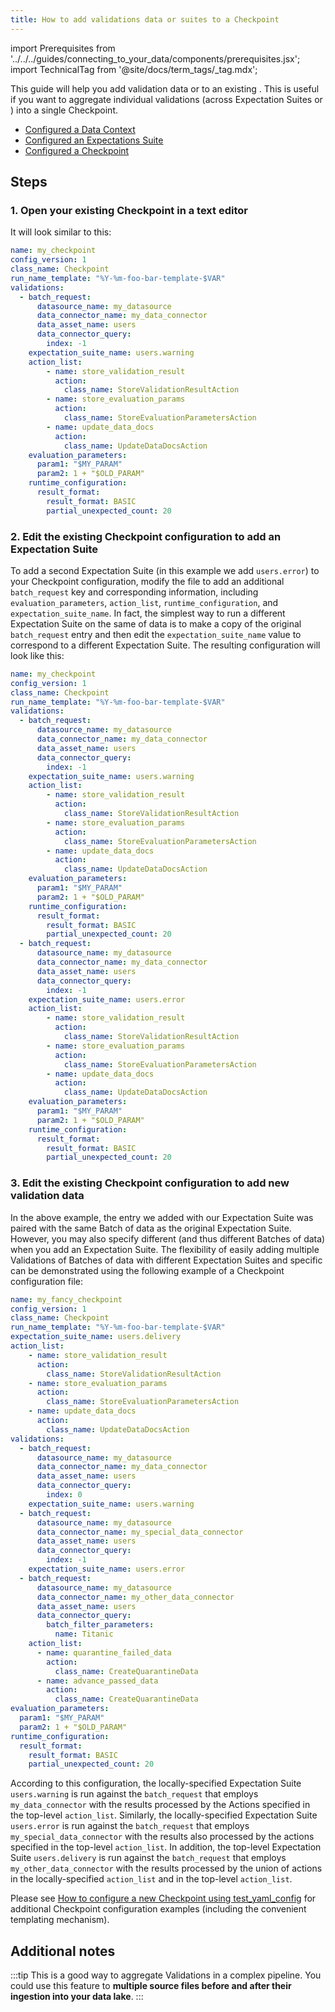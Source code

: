```yaml
---
title: How to add validations data or suites to a Checkpoint
---
```


import Prerequisites from '../../../guides/connecting_to_your_data/components/prerequisites.jsx';
import TechnicalTag from '@site/docs/term_tags/_tag.mdx';

This guide will help you add validation data or <TechnicalTag tag="expectation_suite" text="Expectation Suites" /> to an existing <TechnicalTag tag="checkpoint" text="Checkpoint" />. This is useful if you want to aggregate individual validations (across Expectation Suites or <TechnicalTag tag="datasource" text="Datasources" />) into a single Checkpoint.


<Prerequisites>

- [Configured a Data Context](../../../tutorials/getting_started/tutorial_setup.md#create-a-data-context)
- [Configured an Expectations Suite](../../../tutorials/getting_started/tutorial_create_expectations.md)
- [Configured a Checkpoint](./how_to_create_a_new_checkpoint.md)

</Prerequisites>

## Steps

### 1. Open your existing Checkpoint in a text editor

It will look similar to this:

```yaml
name: my_checkpoint
config_version: 1
class_name: Checkpoint
run_name_template: "%Y-%m-foo-bar-template-$VAR"
validations:
  - batch_request:
      datasource_name: my_datasource
      data_connector_name: my_data_connector
      data_asset_name: users
      data_connector_query:
        index: -1
    expectation_suite_name: users.warning
    action_list:
        - name: store_validation_result
          action:
            class_name: StoreValidationResultAction
        - name: store_evaluation_params
          action:
            class_name: StoreEvaluationParametersAction
        - name: update_data_docs
          action:
            class_name: UpdateDataDocsAction
    evaluation_parameters:
      param1: "$MY_PARAM"
      param2: 1 + "$OLD_PARAM"
    runtime_configuration:
      result_format:
        result_format: BASIC
        partial_unexpected_count: 20
```

### 2. Edit the existing Checkpoint configuration to add an Expectation Suite 

To add a second Expectation Suite (in this example we add ``users.error``) to your Checkpoint configuration, modify the file to add an additional `batch_request` key and corresponding information, including `evaluation_parameters`, `action_list`, `runtime_configuration`, and `expectation_suite_name`.  In fact, the simplest way to run a different Expectation Suite on the same <TechnicalTag tag="batch" text="Batch" /> of data is to make a copy of the original `batch_request` entry and then edit the `expectation_suite_name` value to correspond to a different Expectation Suite.  The resulting configuration will look like this:

```yaml
name: my_checkpoint
config_version: 1
class_name: Checkpoint
run_name_template: "%Y-%m-foo-bar-template-$VAR"
validations:
  - batch_request:
      datasource_name: my_datasource
      data_connector_name: my_data_connector
      data_asset_name: users
      data_connector_query:
        index: -1
    expectation_suite_name: users.warning
    action_list:
        - name: store_validation_result
          action:
            class_name: StoreValidationResultAction
        - name: store_evaluation_params
          action:
            class_name: StoreEvaluationParametersAction
        - name: update_data_docs
          action:
            class_name: UpdateDataDocsAction
    evaluation_parameters:
      param1: "$MY_PARAM"
      param2: 1 + "$OLD_PARAM"
    runtime_configuration:
      result_format:
        result_format: BASIC
        partial_unexpected_count: 20
  - batch_request:
      datasource_name: my_datasource
      data_connector_name: my_data_connector
      data_asset_name: users
      data_connector_query:
        index: -1
    expectation_suite_name: users.error
    action_list:
        - name: store_validation_result
          action:
            class_name: StoreValidationResultAction
        - name: store_evaluation_params
          action:
            class_name: StoreEvaluationParametersAction
        - name: update_data_docs
          action:
            class_name: UpdateDataDocsAction
    evaluation_parameters:
      param1: "$MY_PARAM"
      param2: 1 + "$OLD_PARAM"
    runtime_configuration:
      result_format:
        result_format: BASIC
        partial_unexpected_count: 20
```

### 3. Edit the existing Checkpoint configuration to add new validation data

In the above example, the entry we added with our Expectation Suite was paired with the same Batch of data as the original Expectation Suite.  However, you may also specify different <TechnicalTag tag="batch_request" text="Batch Requests" /> (and thus different Batches of data) when you add an Expectation Suite.  The flexibility of easily adding multiple Validations of Batches of data with different Expectation Suites and specific <TechnicalTag tag="action" text="Actions" /> can be demonstrated using the following example of a Checkpoint configuration file:

```yaml
name: my_fancy_checkpoint
config_version: 1
class_name: Checkpoint
run_name_template: "%Y-%m-foo-bar-template-$VAR"
expectation_suite_name: users.delivery
action_list:
    - name: store_validation_result
      action:
        class_name: StoreValidationResultAction
    - name: store_evaluation_params
      action:
        class_name: StoreEvaluationParametersAction
    - name: update_data_docs
      action:
        class_name: UpdateDataDocsAction
validations:
  - batch_request:
      datasource_name: my_datasource
      data_connector_name: my_data_connector
      data_asset_name: users
      data_connector_query:
        index: 0
    expectation_suite_name: users.warning
  - batch_request:
      datasource_name: my_datasource
      data_connector_name: my_special_data_connector
      data_asset_name: users
      data_connector_query:
        index: -1
    expectation_suite_name: users.error
  - batch_request:
      datasource_name: my_datasource
      data_connector_name: my_other_data_connector
      data_asset_name: users
      data_connector_query:
        batch_filter_parameters:
          name: Titanic
    action_list:
      - name: quarantine_failed_data
        action:
          class_name: CreateQuarantineData
      - name: advance_passed_data
        action:
          class_name: CreateQuarantineData
evaluation_parameters:
  param1: "$MY_PARAM"
  param2: 1 + "$OLD_PARAM"
runtime_configuration:
  result_format:
    result_format: BASIC
    partial_unexpected_count: 20
```

According to this configuration, the locally-specified Expectation Suite ``users.warning`` is run against the ``batch_request`` that employs ``my_data_connector`` with the results processed by the Actions specified in the top-level ``action_list``. Similarly, the locally-specified Expectation Suite ``users.error`` is run against the ``batch_request`` that employs ``my_special_data_connector`` with the results also processed by the actions specified in the top-level ``action_list``. In addition, the top-level Expectation Suite ``users.delivery`` is run against the ``batch_request`` that employs ``my_other_data_connector`` with the results processed by the union of actions in the locally-specified ``action_list`` and in the top-level ``action_list``.

Please see [How to configure a new Checkpoint using test_yaml_config](./how_to_configure_a_new_checkpoint_using_test_yaml_config.md) for additional Checkpoint configuration examples (including the convenient templating mechanism).


## Additional notes

:::tip
This is a good way to aggregate Validations in a complex pipeline. You could use this feature to **<TechnicalTag tag="validation" text="Validate" /> multiple source files before and after their ingestion into your data lake**.
:::

